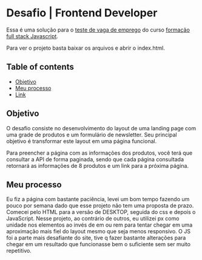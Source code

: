 # Desafio | Frontend Developer

Essa é uma solução para o [teste de vaga de emprego](https://github.com/thiagocontaparatestes/testes-vaga-emprego/blob/main/teste-html-css-js.md) do curso [formação full stack Javascript](https://thiago-medeiros.com/v2/?ref=E69147111S).

Para ver o projeto basta baixar os arquivos e abrir o index.html.

## Table of contents

- [Objetivo](#objetivo)
- [Meu processo](#meu-processo)
- [Link](#link)

## Objetivo

  O desafio consiste no desenvolvimento do layout de uma landing page com uma grade de produtos e um formulário de newsletter. Seu principal objetivo é transformar este layout em uma página funcional.

  Para preencher a página com as informações dos produtos, você terá que consultar a API de forma paginada, sendo que cada página consultada retornará as informações de 8 produtos e um link para a próxima página.

## Meu processo

  Eu fiz a página com bastante paciência, levei um bom tempo fazendo um pouco por semana dado que esse projeto não tem uma proposta de prazo. Comecei pelo HTML para a versão de DESKTOP, seguida do css e depois o JavaScript. Nesse projeto, ao contrário de outros, eu utilizei px como unidade nos elementos ao invés de em ou rem para tentar chegar em uma aproximação mais fiel do layout mesmo que seja menos responsivo. O JS foi a parte mais desafiante do site, tive q fazer bastante alterações para chegar em um resultado que funcionasse bem o suficiente sem ser muito repetitivo.

            
